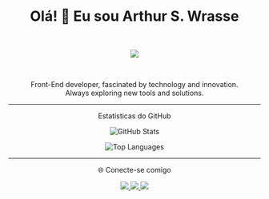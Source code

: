 <h1 align="center">Olá! 👋 Eu sou Arthur S. Wrasse</h1>
<br/>
<p align="center">
  <a href="https://skillicons.dev">
    <img src="https://skillicons.dev/icons?i=,js,html,css,mysql,git,python,react,panda" />
  </a>
</p> 
<br/>
<p align="center">
  Front-End developer, fascinated by technology and innovation.<br/>
           Always exploring new tools and solutions.
</p>

--- 

<p align="center">Estatísticas do GitHub</p>

<p align="center">
  <img src="https://github-readme-stats.vercel.app/api?username=codeparabelum&show_icons=true&theme=dracula" alt="GitHub Stats"/>
</p>

<p align="center">
  <img src="https://github-readme-stats.vercel.app/api/top-langs/?username=codeparabelum&layout=compact&theme=dracula" alt="Top Languages"/>
</p>

---

<p align="center">🌐 Conecte-se comigo</p>

<p align="center">
  <a href="https://linkedin.com/in/arthurwarssecodemind" target="_blank">
    <img src="https://img.shields.io/badge/-LinkedIn-blue?style=for-the-badge&logo=linkedin"/>
  </a>
  <a href="arthurswprofissional@gmail.com">
    <img src="https://img.shields.io/badge/-Email-red?style=for-the-badge&logo=gmail&logoColor=white"/>
  </a>
   <a href="https://github.com/codeparabelum">
    <img src="https://img.shields.io/badge/-GitHub-gray?style=for-the-badge&logo=github&logoColor=white"/>
  </a>
</p>
<!DOCTYPE html>
<html lang="en">
<head>
  <meta charset="UTF-8" />
  <meta name="viewport" content="width=device-width, initial-scale=1.0"/>
  <link rel="stylesheet" href="style.css"/>
</head>
<body>
  
 
